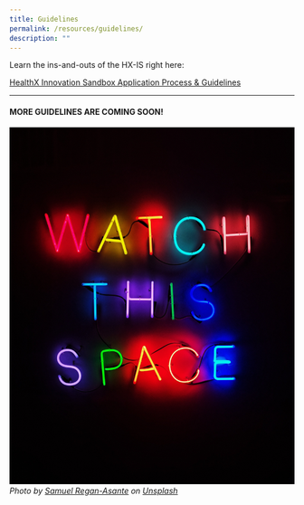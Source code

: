 ```yaml
---
title: Guidelines
permalink: /resources/guidelines/
description: ""
---
```

Learn the ins-and-outs of the HX-IS right here:

[HealthX Innovation Sandbox Application Process & Guidelines](/files/healthx%20innovation%20sandbox%20guidelines%20may%202023.pdf)

--- 

#### MORE GUIDELINES ARE COMING SOON!
![coming soon](/images/Test%20Images/samuel-regan-asante-rk8fhggeyr8-unsplash.jpeg)
*Photo by [Samuel Regan-Asante](https://unsplash.com/@fkaregan?utmsource=unsplash&utmmedium=referral&utmcontent=creditCopyText) on [Unsplash](https://unsplash.com/photos/Rk8fHGGeyr8?utmsource=unsplash&utmmedium=referral&utmcontent=creditCopyText)*